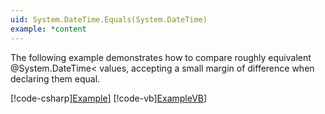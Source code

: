 ```yaml
---
uid: System.DateTime.Equals(System.DateTime)
example: *content
---
```


The following example demonstrates how to compare roughly equivalent @System.DateTime< values, accepting a small margin of difference when declaring them equal.

[!code-csharp][Example](../samples/snippets/csharp/System.DateTime/datetimeequivalency.cs)]
[!code-vb][ExampleVB](../samples/snippets/csharp/System.DateTime/datetimeequivalency.vb)]
